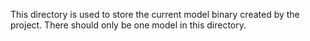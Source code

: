 This directory is used to store the current model binary created by the project. There should only be one model in this directory.